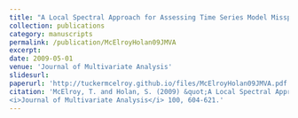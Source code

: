 ```yaml
---
title: "A Local Spectral Approach for Assessing Time Series Model Misspecification"
collection: publications
category: manuscripts
permalink: /publication/McElroyHolan09JMVA
excerpt: 
date: 2009-05-01
venue: 'Journal of Multivariate Analysis'
slidesurl: 
paperurl: 'http://tuckermcelroy.github.io/files/McElroyHolan09JMVA.pdf'
citation: 'McElroy, T. and Holan, S. (2009) &quot;A Local Spectral Approach for Assessing Time Series Model Misspecification.&quot; 
<i>Journal of Multivariate Analysis</i> 100, 604-621.'
---
```

 
